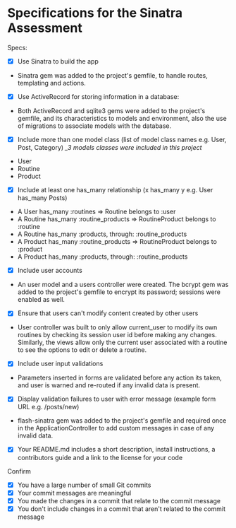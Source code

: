 # Specifications for the Sinatra Assessment

Specs:
- [x] Use Sinatra to build the app
* Sinatra gem was added to the project's gemfile, to handle routes, templating and actions.

- [x] Use ActiveRecord for storing information in a database:
* Both ActiveRecord and sqlite3 gems were added to the project's gemfile, and its characteristics to models and environment, also the use of migrations to associate models with the database.

- [x] Include more than one model class (list of model class names e.g. User, Post, Category)
*__3_ models classes were included in this project*
* User
* Routine
* Product

- [x] Include at least one has_many relationship (x has_many y e.g. User has_many Posts)

* A User has_many :routines => Routine belongs to :user
* A Routine has_many :routine_products => RoutineProduct belongs to :routine
* A Routine has_many :products, through: :routine_products
* A Product has_many :routine_products => RoutineProduct belongs to :product
* A Product has_many :products, through: :routine_products

- [x] Include user accounts
* An user model and a users controller were created. The bcrypt gem was added to the project's gemfile to encrypt its password; sessions were enabled as well.

- [x] Ensure that users can't modify content created by other users
* User controller was built to only allow current_user to modify its own routines by checking its session user id before making any changes. Similarly, the views allow only the current user associated with a routine to see the options to edit or delete a routine.

- [x] Include user input validations
* Parameters inserted in forms are validated before any action its taken, and user is warned and re-routed if any invalid data is present.

- [x] Display validation failures to user with error message (example form URL e.g. /posts/new)
* flash-sinatra gem was added to the project's gemfile and required once in the ApplicationController to add custom messages in case of any invalid data.

- [x] Your README.md includes a short description, install instructions, a contributors guide and a link to the license for your code

Confirm
- [x] You have a large number of small Git commits
- [x] Your commit messages are meaningful
- [x] You made the changes in a commit that relate to the commit message
- [x] You don't include changes in a commit that aren't related to the commit message
